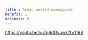 ```yaml
---
title : Avoid nested namespaces
benefit: 1
easiness: 5
---
```


https://youtu.be/xu7q8dGvuwk?t=1198